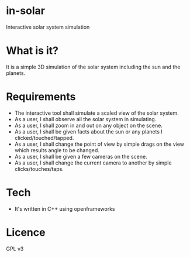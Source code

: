 in-solar
========

Interactive solar system simulation

What is it?
===========

It is a simple 3D simulation of the solar system including the sun and the planets.


Requirements
============

* The interactive tool shall simulate a scaled view of the solar system.
* As a user, I shall observe all the solar system in simulating.
* As a user, I shall zoom in and out on any object on the scene.
* As a user, I shall be given facts about the sun or any planets I clicked/touched/tapped.
* As a user, I shall change the point of view by simple drags on the view which results angle to be changed.
* As a user, I shall be given a few cameras on the scene.
* As a user, I shall change the current camera to another by simple clicks/touches/taps.

Tech
====
* It's written in C++ using openframeworks

Licence
=======
GPL v3


